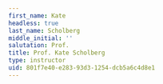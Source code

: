 ```yaml
---
first_name: Kate
headless: true
last_name: Scholberg
middle_initial: ''
salutation: Prof.
title: Prof. Kate Scholberg
type: instructor
uid: 801f7e40-e283-93d3-1254-dcb5a6c4d8e1
---
```

